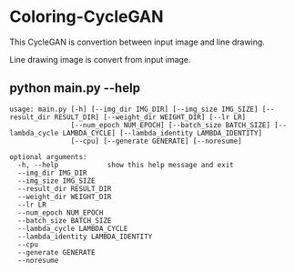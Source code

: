 # Coloring-CycleGAN
This CycleGAN is convertion between input image and line drawing.

Line drawing image is convert from input image.

## python main.py --help
```
usage: main.py [-h] [--img_dir IMG_DIR] [--img_size IMG_SIZE] [--result_dir RESULT_DIR] [--weight_dir WEIGHT_DIR] [--lr LR]
               [--num_epoch NUM_EPOCH] [--batch_size BATCH_SIZE] [--lambda_cycle LAMBDA_CYCLE] [--lambda_identity LAMBDA_IDENTITY]
               [--cpu] [--generate GENERATE] [--noresume]

optional arguments:
  -h, --help            show this help message and exit
  --img_dir IMG_DIR
  --img_size IMG_SIZE
  --result_dir RESULT_DIR
  --weight_dir WEIGHT_DIR
  --lr LR
  --num_epoch NUM_EPOCH
  --batch_size BATCH_SIZE
  --lambda_cycle LAMBDA_CYCLE
  --lambda_identity LAMBDA_IDENTITY
  --cpu
  --generate GENERATE
  --noresume
```
